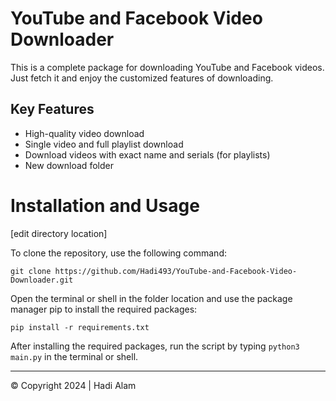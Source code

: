 # YouTube and Facebook Video Downloader

This is a complete package for downloading YouTube and Facebook videos. Just fetch it and enjoy the customized features of downloading.

## Key Features

- High-quality video download
- Single video and full playlist download
- Download videos with exact name and serials (for playlists)
- New download folder 

# Installation and Usage
[edit directory location]

To clone the repository, use the following command: 

```shell
git clone https://github.com/Hadi493/YouTube-and-Facebook-Video-Downloader.git
```

Open the terminal or shell in the folder location and use the package manager pip to install the required packages:

```shell
pip install -r requirements.txt
```

After installing the required packages, run the script by typing `python3 main.py` in the terminal or shell.

---

© Copyright 2024 | Hadi Alam
